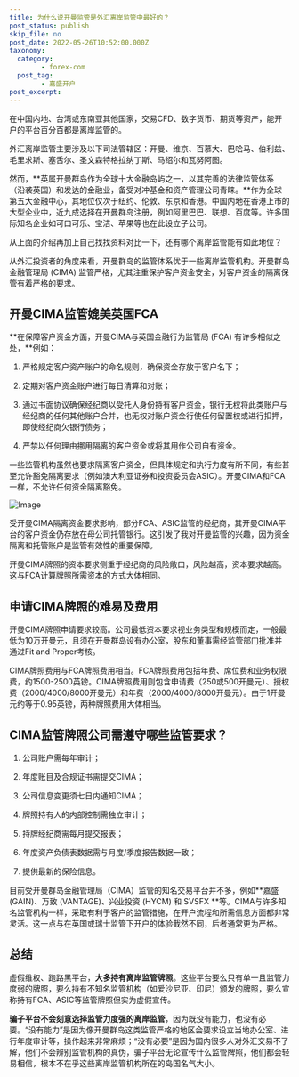 ```yaml
---
title: 为什么说开曼监管是外汇离岸监管中最好的？
post_status: publish
skip_file: no
post_date: 2022-05-26T10:52:00.000Z
taxonomy:
  category:
        - forex-com
  post_tag:
        - 嘉盛开户
post_excerpt: 
---
```

在中国内地、台湾或东南亚其他国家，交易CFD、数字货币、期货等资产，能开户的平台百分百都是离岸监管的。

外汇离岸监管主要涉及以下司法管辖区：开曼、维京、百慕大、巴哈马、伯利兹、毛里求斯、塞舌尔、圣文森特格拉纳丁斯、马绍尔和瓦努阿图。

然而，**英属开曼群岛作为全球十大金融岛屿之一，以其完善的法律监管体系（沿袭英国）和发达的金融业，备受对冲基金和资产管理公司青睐。**作为全球第五大金融中心，其地位仅次于纽约、伦敦、东京和香港。中国内地在香港上市的大型企业中，近九成选择在开曼群岛注册，例如阿里巴巴、联想、百度等。许多国际知名企业如可口可乐、宝洁、苹果等也在此设立子公司。

从上面的介绍再加上自己找找资料对比一下，还有哪个离岸监管能有如此地位？

从外汇投资者的角度来看，开曼群岛的监管体系优于一些离岸监管机构。开曼群岛金融管理局 (CIMA) 监管严格，尤其注重保护客户资金安全，对客户资金的隔离保管有着严格的要求。

## 开曼CIMA监管媲美英国FCA

**在保障客户资金方面，开曼CIMA与英国金融行为监管局 (FCA) 有许多相似之处，**例如：

1. 严格规定客户资产账户的命名规则，确保资金存放于客户名下；

1. 定期对客户资金账户进行每日清算和对账；

1. 通过书面协议确保经纪商以受托人身份持有客户资金，银行无权将此类账户与经纪商的任何其他账户合并，也无权对账户资金行使任何留置权或进行扣押，即使经纪商欠银行债务；

1. 严禁以任何理由挪用隔离的客户资金或将其用作公司自有资金。

一些监管机构虽然也要求隔离客户资金，但具体规定和执行力度有所不同，有些甚至允许豁免隔离要求（例如澳大利亚证券和投资委员会ASIC）。开曼CIMA和FCA一样，不允许任何资金隔离豁免。

![Image](https://prod-files-secure.s3.us-west-2.amazonaws.com/39ed1227-6d7d-4570-be36-9ccd4a2c4241/bd849744-3fcb-4a37-8312-357962c8f065/image.png?X-Amz-Algorithm=AWS4-HMAC-SHA256&X-Amz-Content-Sha256=UNSIGNED-PAYLOAD&X-Amz-Credential=ASIAZI2LB466Y6ULGXQ3%2F20250612%2Fus-west-2%2Fs3%2Faws4_request&X-Amz-Date=20250612T041356Z&X-Amz-Expires=3600&X-Amz-Security-Token=IQoJb3JpZ2luX2VjEAsaCXVzLXdlc3QtMiJGMEQCIHEJQ96gIG%2B%2Fr2J2fBEXlnRoG79Vsex2yg44aO54maa1AiAZPpuJ%2FBf%2FD1jMumCUcoNWIWMobCTT8x6Q0Le130vksCqIBAjk%2F%2F%2F%2F%2F%2F%2F%2F%2F%2F8BEAAaDDYzNzQyMzE4MzgwNSIMgPU9a31e%2FitAHBvWKtwDk9NvHsO5YfxPDc%2FSHBw4efhDsgm7bxT9nofoqZNEQ6JoNueajI1gWf1qfvQPWnZzwFBX3egGIDxbfQzRBcR0hiOiYzVLMwKbLCYTwEFxi3b0GRfvXrf2gb9%2FcbRuofLw9ANhFOnjJgwNCM4kCR7TxenliTVM21WVWaljT1xskxJCjEAVimEDHDpr8DrHE9zsyWVwHbeq3cNNIRrhSV0VMYr91u%2FGonr9eUjRNYpp2zmC71SmrOZZNUFCIAvSUoAFD4bdeFeha9KQvvjdu23Y%2FEYO3Y2fSiDLfJCffz%2B6QBEl0qz7qcPO6h6dN43olgoW7wFdaUi5dEM7CMiOwXmUyK7ghbycL0zZqhCiTAutjpvDOgf0F3ZJkGsL%2FJpGXkQMg85h5mpmsIqxyOFWH45RuH4zw4k%2BsRwJ7ZlITNCvk02%2FxucN%2BaKaVjtNYXsFLmn4bhcfNumKEwu%2FvfLlKyrMopnN4NGsaDkZqhBz%2BeghqUPYEa8DFb7qRMggl5%2BsFni%2BOHw4pj94GYwArKJH8gVCMg69j1hMRVKKa%2FP7N4ZA2TMKwzatwijLfb9%2FSgCiA84YXO051Gd%2FlCVEcko%2F8AQEVlxdBBB%2FpGO%2BUuATv7vBaGHoSvzppEpNOc8ZKYsw2%2FuowgY6pgGlDG886%2B5g%2B7szTWShbv81U%2BM6E%2B47Jhx5cvVtfTsoNBUf4xvIyFmwzwv5vmZw1tcI0dNcnh27gBXU%2B9Gb27lVrdizj%2BcMGg5RVSk0JBu%2BforPQuIh5UOwchOjE97VZ%2BZzxP6AdvEoCL3SDVkHtXCE6g%2F4gsV%2Flf%2FpXvQawlV%2B3JfedqCjAlKrtogqbZF7CNZOJcbioQfCBVcLb6GWsBNbjc1LdCa5&X-Amz-Signature=4b331064f11c908942407e440ecce9beb0861b45136110b3fa051ce5a1c485b9&X-Amz-SignedHeaders=host&x-amz-checksum-mode=ENABLED&x-id=GetObject)

受开曼CIMA隔离资金要求影响，部分FCA、ASIC监管的经纪商，其开曼CIMA平台的客户资金仍存放在母公司托管银行。这引发了我对开曼监管的兴趣，因为资金隔离和托管账户是监管有效性的重要保障。

开曼CIMA牌照的资本要求侧重于经纪商的风险敞口，风险越高，资本要求越高。这与FCA计算牌照所需资本的方式大体相同。

## **申请CIMA牌照的难易及费用**

开曼CIMA牌照申请要求较高。公司最低资本要求视业务类型和规模而定，一般最低为10万开曼元，且须在开曼群岛设有办公室，股东和董事需经监管部门批准并通过Fit and Proper考核。

CIMA牌照费用与FCA牌照费用相当。FCA牌照费用包括年费、席位费和业务权限费，约1500-2500英镑。CIMA牌照费用则包含申请费（250或500开曼元）、授权费（2000/4000/8000开曼元）和年费（2000/4000/8000开曼元）。由于1开曼元约等于0.95英镑，两种牌照费用大体相当。

## CIMA监管牌照公司需遵守哪些监管要求？

1. 公司账户需每年审计；

1. 年度账目及合规证书需提交CIMA；

1. 公司信息变更须七日内通知CIMA；

1. 牌照持有人的内部控制需独立审计；

1. 持牌经纪商需每月提交报表；

1. 年度资产负债表数据需与月度/季度报告数据一致；

1. 提供最新的保险信息。

目前受开曼群岛金融管理局（CIMA）监管的知名交易平台并不多，例如**嘉盛 (GAIN)、万致 (VANTAGE)、兴业投资 (HYCM) 和 SVSFX **等。CIMA与许多知名监管机构一样，采取有利于客户的监管措施，在开户流程和所需信息方面都非常灵活。这一点与在英国或瑞士监管下开户的体验截然不同，后者通常更为严格。

## 总结

虚假维权、跑路黑平台，**大多持有离岸监管牌照**。这些平台要么只有单一且监管力度弱的牌照，要么持有不知名监管机构（如爱沙尼亚、印尼）颁发的牌照，要么宣称持有FCA、ASIC等监管牌照但实为虚假宣传。

**骗子平台不会刻意选择监管力度强的离岸监管**，因为既没有能力，也没有必要。“没有能力”是因为像开曼群岛这类监管严格的地区会要求设立当地办公室、进行年度审计等，操作起来非常麻烦；“没有必要”是因为国内很多人对外汇交易不了解，他们不会辨别监管机构的真伪，骗子平台无论宣传什么监管牌照，他们都会轻易相信，根本不在乎这些离岸监管机构所在的岛国名气大小。